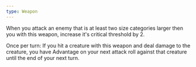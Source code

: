 ```yaml
---
type: Weapon
---
```

When you attack an enemy that is at least two size categories larger then you with this weapon, increase it's critical threshold by 2.

Once per turn: If you hit a creature with this weapon and deal damage to the creature, you have Advantage on your next attack roll against that creature until the end of your next turn.